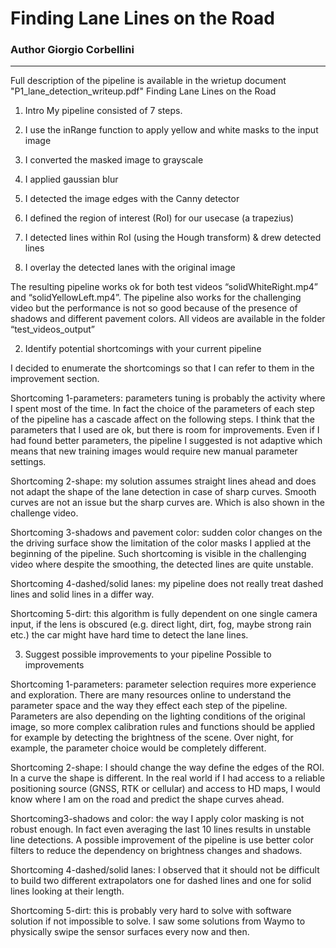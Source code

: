 # **Finding Lane Lines on the Road**

### Author Giorgio Corbellini


---

Full description of the pipeline is available in the wrietup document "P1_lane_detection_writeup.pdf"
Finding Lane Lines on the Road


1. Intro 
My pipeline consisted of 7 steps.

1. I use the inRange function to apply yellow and white masks to the input image

2. I converted the masked image to grayscale

3. I applied gaussian blur

4. I detected the image edges with the Canny detector

5. I defined the region of interest (RoI) for our usecase (a trapezius)

6. I detected lines within RoI (using the Hough transform) & drew detected lines

7. I overlay the detected lanes with the original image


The resulting pipeline works ok for both test videos “solidWhiteRight.mp4” and “solidYellowLeft.mp4”. The pipeline also works for the challenging video but the performance is not so good because of the presence of shadows and different pavement colors. All videos are available in the folder “test_videos_output” 

2. Identify potential shortcomings with your current pipeline

I decided to enumerate the shortcomings so that I can refer to them in the improvement section.

Shortcoming 1-parameters: parameters tuning is probably the activity where I spent most of the time. In fact the choice of the parameters of each step of the pipeline has a cascade affect on the following steps. I think that the parameters that I used are ok, but there is room for improvements. Even if I had found better parameters, the pipeline I suggested is not adaptive which means that new training images would require new manual parameter settings.

Shortcoming 2-shape: my solution assumes straight lines ahead and does not adapt the shape of the lane detection in case of sharp curves. Smooth curves are not an issue but the sharp curves are. Which is also shown in the challenge video.

Shortcoming 3-shadows and pavement color: sudden color changes on the the driving surface show the limitation of the color masks I applied at the beginning of the pipeline. Such shortcoming is visible in the challenging video where despite the smoothing, the detected lines are quite unstable. 

Shortcoming 4-dashed/solid lanes: my pipeline does not really treat dashed lines and solid lines in a differ way.

Shortcoming 5-dirt: this algorithm is fully dependent on one single camera input, if the lens is obscured (e.g. direct light, dirt, fog, maybe strong rain etc.) the car might have hard time to detect the lane lines.

3. Suggest possible improvements to your pipeline
Possible to improvements

Shortcoming 1-parameters: parameter selection requires more experience and exploration. There are many resources online to understand the parameter space and the way they effect each step of the pipeline. Parameters are also depending on the lighting conditions of the original image, so more complex calibration rules and functions should be applied for example by detecting the brightness of the scene. Over night, for example, the parameter choice would be completely different.

Shortcoming 2-shape: I should change the way define the edges of the ROI. In a curve the shape is different. In the real world if I had access to a reliable positioning source (GNSS, RTK or cellular) and access to HD maps, I would know where I am on the road and predict the shape curves ahead.

Shortcoming3-shadows and color: the way I apply color masking is not robust enough. In fact even averaging the last 10 lines results in unstable line detections. A possible improvement of the pipeline is use better color filters to reduce the dependency on brightness changes and shadows.

Shortcoming 4-dashed/solid lanes: I observed that it should not be difficult to build two different extrapolators one for dashed lines and one for solid lines looking at their length.

Shortcoming 5-dirt: this is probably very hard to solve with software solution if not impossible to solve. I saw some solutions from Waymo to physically swipe the sensor surfaces every now and then.




